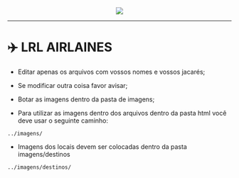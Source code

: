 <div align="center">
  <img src="https://img.shields.io/static/v1?label=&labelColor=FF5100&message=HTML5&color=FFFFFF&logo=javascript&logoColor=FFFFFF&style=for-the-badge">
</div>

<hr>

# ✈️ LRL AIRLAINES

- Editar apenas os arquivos com vossos nomes e vossos jacarés;

- Se modificar outra coisa favor avisar;

- Botar as imagens dentro da pasta de imagens;

- Para utilizar as imagens dentro dos arquivos dentro da pasta html você deve usar o seguinte caminho:
```
../imagens/
```

- Imagens dos locais devem ser colocadas dentro da pasta imagens/destinos
```
../imagens/destinos/
```